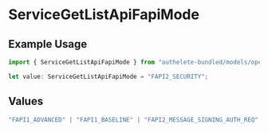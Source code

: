 # ServiceGetListApiFapiMode

## Example Usage

```typescript
import { ServiceGetListApiFapiMode } from "authelete-bundled/models/operations";

let value: ServiceGetListApiFapiMode = "FAPI2_SECURITY";
```

## Values

```typescript
"FAPI1_ADVANCED" | "FAPI1_BASELINE" | "FAPI2_MESSAGE_SIGNING_AUTH_REQ" | "FAPI2_MESSAGE_SIGNING_AUTH_RES" | "FAPI2_MESSAGE_SIGNING_INTROSPECTION_RES" | "FAPI2_SECURITY"
```